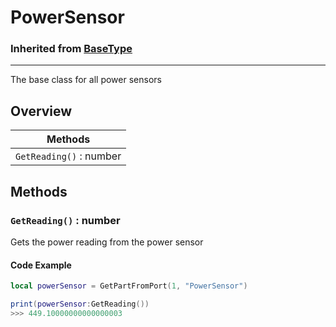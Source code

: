 # PowerSensor
### Inherited from [BaseType](https://realbongochongo.github.io/cosmicjunk.lua/docs/types/base/basetype)

***

The base class for all power sensors

## Overview

| Methods                 |
| ----------------------- |
| `GetReading()` : number |

## Methods

### `GetReading()` : number

Gets the power reading from the power sensor

#### Code Example

```lua
local powerSensor = GetPartFromPort(1, "PowerSensor")

print(powerSensor:GetReading())
>>> 449.10000000000000003
```